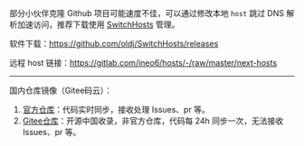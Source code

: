 部分小伙伴克隆 Github 项目可能速度不佳，可以通过修改本地 `host` 跳过 DNS 解析加速访问，推荐下载使用 [SwitchHosts](https://github.com/oldj/SwitchHosts) 管理。

软件下载：https://github.com/oldj/SwitchHosts/releases

远程 host 链接：https://gitlab.com/ineo6/hosts/-/raw/master/next-hosts

----

国内仓库镜像（Gitee码云）：

1. <a href="https://gitee.com/palxiao95/poster-design">官方仓库</a>：代码实时同步，接收处理 Issues、pr 等。
2. <a href="https://gitee.com/mirrors/poster-design">Gitee仓库</a>：开源中国收录，非官方仓库，代码每 24h 同步一次，无法接收 Issues、pr 等。